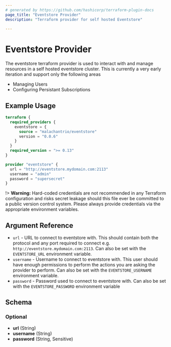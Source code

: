 ```yaml
---
# generated by https://github.com/hashicorp/terraform-plugin-docs
page_title: "Eventstore Provider"
description: "Terraform provider for self hosted Eventstore"
  
---
```


# Eventstore Provider
The eventstore terraform provider is used to interact with and manage resources in a self hosted eventstore cluster. This is currently a very early iteration and support only the following areas
 - Managing Users
 - Configuring Persistant Subscriptions


## Example Usage

```terraform
terraform {
  required_providers {
    eventstore = {
      source = "malachantrio/eventstore"
      version = "0.0.6"
    }
  }
  required_version = ">= 0.13"
}

provider "eventstore" {
  url = "http://eventstore.mydomain.com:2113"
  username = "admin"
  password = "supersecret"
}
```
!> **Warning:** Hard-coded credentials are not recommended in any Terraform
configuration and risks secret leakage should this file ever be committed to a
public version control system. Please always provide credentials via the 
appropriate environment variables.

## Argument Reference
 - `url` - URL to connect to eventstore with. This should contain both the protocol and any port required to connect e.g. `http://eventstore.mydomain.com:2113`. Can also be set with the `EVENTSTORE_URL` environment variable.
 - `username` - Username to connect to eventstore with. This user should have enough permissions to perform the actions you are asking the provider to perform. Can also be set with the `EVENTSTORE_USERNAME` environment variable.
 - `password` - Password used to connect to eventstore with. Can also be set with the `EVENTSTORE_PASSWORD` environment variable


<!-- schema generated by tfplugindocs -->
## Schema

### Optional

- **url** (String)
- **username** (String)
- **password** (String, Sensitive)
